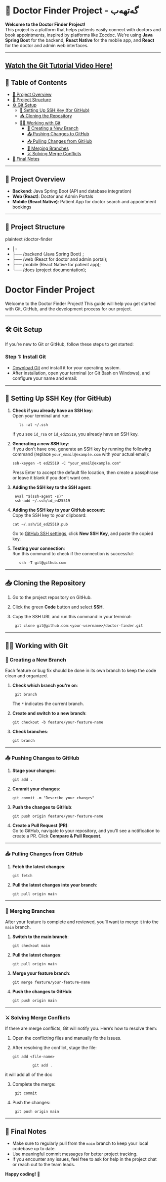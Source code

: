 # 🏥 Doctor Finder Project - گەتهەب
 
**Welcome to the Doctor Finder Project!**  
This project is a platform that helps patients easily connect with doctors and book appointments, inspired by platforms like Zocdoc. We're using **Java Spring Boot** for the backend, **React Native** for the mobile app, and **React** for the doctor and admin web interfaces.

---
[Watch the Git Tutorial Video Here!](https://www.youtube.com/watch?v=jfi9n4y-WFo)
 ---
## 🌟 Table of Contents
- [🚀 Project Overview](#-project-overview)
- [📂 Project Structure](#-project-structure)
- [⚙️ Git Setup](#️-git-setup)
  - [🔐 Setting Up SSH Key (for GitHub)](#-setting-up-ssh-key-for-github)
  - [📥 Cloning the Repository](#-cloning-the-repository)
  - [👩‍💻 Working with Git](#-working-with-git)
    - [🌿 Creating a New Branch](#-creating-a-new-branch)
    - [📤 Pushing Changes to GitHub](#-pushing-changes-to-github)
    - [📥 Pulling Changes from GitHub](#-pulling-changes-from-github)
    - [🔄 Merging Branches](#-merging-branches)
    - [⚔️ Solving Merge Conflicts](#-solving-merge-conflicts)
- [🔧 Final Notes](#-final-notes)

---

## 🚀 Project Overview

- **Backend**: Java Spring Boot (API and database integration)
- **Web (React)**: Doctor and Admin Portals
- **Mobile (React Native)**: Patient App for doctor search and appointment bookings

---

## 📂 Project Structure
 plaintext
/doctor-finder
 - │-
 - ├── /backend (Java Spring Boot) ;
 - ├── /web (React for doctor and admin portal); 
 - ├── /mobile (React Native for patient app);
 - └── /docs (project documentation);

# Doctor Finder Project

Welcome to the Doctor Finder Project! This guide will help you get started with Git, GitHub, and the development process for our project.

---

## 🛠️ Git Setup

If you’re new to Git or GitHub, follow these steps to get started:

### Step 1: Install Git
- [Download Git](https://git-scm.com/downloads) and install it for your operating system.
- After installation, open your terminal (or Git Bash on Windows), and configure your name and email:


---

## 🔐 Setting Up SSH Key (for GitHub)

1. **Check if you already have an SSH key**:  
    Open your terminal and run:
  
          ls -al ~/.ssh
      
    If you see `id_rsa` or `id_ed25519`, you already have an SSH key.

2. **Generating a new SSH key**:  
    If you don't have one, generate an SSH key by running the following command (replace `your_email@example.com` with your actual email):
    
   
       ssh-keygen -t ed25519 -C "your_email@example.com"
       
    Press Enter to accept the default file location, then create a passphrase or leave it blank if you don’t want one.

3. **Adding the SSH key to the SSH agent**:  


             
        eval "$(ssh-agent -s)"
        ssh-add ~/.ssh/id_ed25519
                 

5. **Adding the SSH key to your GitHub account**:  
   Copy the SSH key to your clipboard:
    
        
       cat ~/.ssh/id_ed25519.pub
                 
    Go to [GitHub SSH settings](https://github.com/settings/keys), click **New SSH Key**, and paste the copied key.

6. **Testing your connection**:  
    Run this command to check if the connection is successful:
    
                 
          ssh -T git@github.com
                 

---

## 📥 Cloning the Repository

1. Go to the project repository on GitHub.
2. Click the green **Code** button and select **SSH**.
3. Copy the SSH URL and run this command in your terminal:

                 
        git clone git@github.com:<your-username>/doctor-finder.git
                 

---

## 👩‍💻 Working with Git

### 🌿 Creating a New Branch
Each feature or bug fix should be done in its own branch to keep the code clean and organized.

1. **Check which branch you're on**:

            
        git branch
                 
    The `*` indicates the current branch.

2. **Create and switch to a new branch**:

         
       git checkout -b feature/your-feature-name
                 

3. **Check branches**:

            
       git branch
                   

---

### 📤 Pushing Changes to GitHub

1. **Stage your changes**:

                 
       git add .
                 

2. **Commit your changes**:

             
       git commit -m "Describe your changes"
                 

3. **Push the changes to GitHub**:

              
       git push origin feature/your-feature-name
                 

4. **Create a Pull Request (PR)**:  
    Go to GitHub, navigate to your repository, and you'll see a notification to create a PR. Click **Compare & Pull Request**.

---

### 📥 Pulling Changes from GitHub

1. **Fetch the latest changes**:

                 
       git fetch
                 

2. **Pull the latest changes into your branch**:

                 
       git pull origin main
                 

---

### 🔄 Merging Branches

After your feature is complete and reviewed, you’ll want to merge it into the `main` branch.

1. **Switch to the main branch**:

                 
       git checkout main
                 

2. **Pull the latest changes**:

                 
       git pull origin main
                 

3. **Merge your feature branch**:

                 
       git merge feature/your-feature-name
                 

4. **Push the changes to GitHub**:

                 
       git push origin main
                 

---

### ⚔️ Solving Merge Conflicts

If there are merge conflicts, Git will notify you. Here’s how to resolve them:

1. Open the conflicting files and manually fix the issues.
2. After resolving the conflict, stage the file:

                 
       git add <file-name>
   
                git add .   
it will add all of the doc           

3. Complete the merge:

                 
        git commit
                 

4. Push the changes:

                 
        git push origin main
                 

---

## 🔧 Final Notes

- Make sure to regularly pull from the `main` branch to keep your local codebase up to date.
- Use meaningful commit messages for better project tracking.
- If you encounter any issues, feel free to ask for help in the project chat or reach out to the team leads.

**Happy coding!** 🎉

